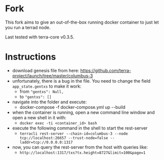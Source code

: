 # Fork
This fork aims to give an out-of-the-box running docker container to just let you run a terrad node.

Last tested with terra-core v0.3.5.

# Instructions

* download genesis file from here: https://github.com/terra-project/launch/tree/master/columbus-3
* unfortunately, there is a bug in the file. You need to change the field `app_state.gentxs` to make it work:
  * from ```"gentxs": Null, ```
  * to ```"gentxs": [] ```
* navigate into the folder and execute:
  * docker-compose -f docker-compose.yml up --build
* when the container is running, open a new command line window and open a new shell in it with:
  *  ```docker exec -ti <container_id> bash```
* execute the following command in the shell to start the rest-server
  * ```terracli rest-server --chain-id=columbus-3 --node tcp://localhost:26657 --trust-node=false --laddr=tcp://0.0.0.0:1317```
* now, you can query the rest-server from the host with queries like: 
  * ```http://localhost:1317/txs?tx.height=8727&limit=100&page=1```
